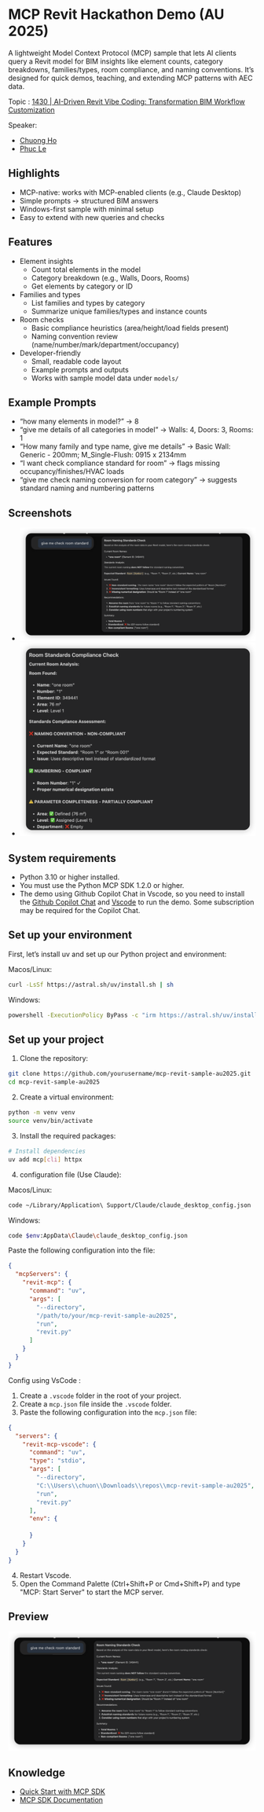 # MCP Revit Hackathon Demo (AU 2025)

A lightweight Model Context Protocol (MCP) sample that lets AI clients query a Revit model for BIM insights like element counts, category breakdowns, families/types, room compliance, and naming conventions. It’s designed for quick demos, teaching, and extending MCP patterns with AEC data.

Topic : [1430 | AI-Driven Revit Vibe Coding: Transformation BIM Workflow Customization ](https://conferences.autodesk.com/flow/autodesk/au2025/sessioncatalog/page/inperson/session/1743607175271001Eign)

Speaker: 
- [Chuong Ho](https://www.linkedin.com/in/chuongmep/)
- [Phuc Le](https://www.linkedin.com/in/lehieuhongphuc/)

## Highlights

- MCP-native: works with MCP-enabled clients (e.g., Claude Desktop)
- Simple prompts → structured BIM answers
- Windows-first sample with minimal setup
- Easy to extend with new queries and checks


## Features

- Element insights
  - Count total elements in the model
  - Category breakdown (e.g., Walls, Doors, Rooms)
  - Get elements by category or ID
- Families and types
  - List families and types by category
  - Summarize unique families/types and instance counts
- Room checks
  - Basic compliance heuristics (area/height/load fields present)
  - Naming convention review (name/number/mark/department/occupancy)
- Developer-friendly
  - Small, readable code layout
  - Example prompts and outputs
  - Works with sample model data under `models/`

## Example Prompts

- “how many elements in model?” → 8
- “give me details of all categories in model” → Walls: 4, Doors: 3, Rooms: 1
- “How many family and type name, give me details” → Basic Wall: Generic - 200mm; M_Single-Flush: 0915 x 2134mm
- “I want check compliance standard for room” → flags missing occupancy/finishes/HVAC loads
- “give me check naming conversion for room category” → suggests standard naming and numbering patterns

## Screenshots

- ![Model Overview](docs/iShot_2025-07-27_14.09.15.png)
- ![Interaction Sample](docs/iShot_2025-07-27_14.23.17.png)


## System requirements

- Python 3.10 or higher installed.
- You must use the Python MCP SDK 1.2.0 or higher.
- The demo using Github Copilot Chat in Vscode, so you need to install the [Github Copilot Chat](https://marketplace.visualstudio.com/items?itemName=GitHub.copilot-chat) and [Vscode](https://code.visualstudio.com/) to run the demo. Some subscription may be required for the Copilot Chat.

## Set up your environment
First, let’s install uv and set up our Python project and environment:

Macos/Linux:
```bash
curl -LsSf https://astral.sh/uv/install.sh | sh
```
Windows:
```bash
powershell -ExecutionPolicy ByPass -c "irm https://astral.sh/uv/install.ps1 | iex"
```

## Set up your project

1. Clone the repository:
```bash
git clone https://github.com/yourusername/mcp-revit-sample-au2025.git
cd mcp-revit-sample-au2025
```
2. Create a virtual environment:

```bash
python -m venv venv
source venv/bin/activate
```

3. Install the required packages:

```bash
# Install dependencies
uv add mcp[cli] httpx
```
4. configuration file (Use Claude):

Macos/Linux:
```bash
code ~/Library/Application\ Support/Claude/claude_desktop_config.json
```
Windows:
```bash
code $env:AppData\Claude\claude_desktop_config.json
```

Paste the following configuration into the file:

```json
{
  "mcpServers": {
    "revit-mcp": {
      "command": "uv",
      "args": [
        "--directory",
        "/path/to/your/mcp-revit-sample-au2025",
        "run",
        "revit.py"
      ]
    }
  }
}
```

Config using VsCode : 

1. Create a `.vscode` folder in the root of your project.
2. Create a `mcp.json` file inside the `.vscode` folder.
3. Paste the following configuration into the `mcp.json` file:

```json
{
  "servers": {
    "revit-mcp-vscode": {
      "command": "uv",
      "type": "stdio",
      "args": [
        "--directory",
        "C:\\Users\\chuon\\Downloads\\repos\\mcp-revit-sample-au2025",
        "run",
        "revit.py"
      ],
      "env": {

      }
    }
  }
}
```
4. Restart Vscode. 
5. Open the Command Palette (Ctrl+Shift+P or Cmd+Shift+P) and type "MCP: Start Server" to start the MCP server.

## Preview

![preview](./docs/iShot_2025-07-27_14.09.15.png)


## Knowledge

- [Quick Start with MCP SDK](https://modelcontextprotocol.io/quickstart/server/)
- [MCP SDK Documentation](https://modelcontextprotocol.io/docs/sdk/)